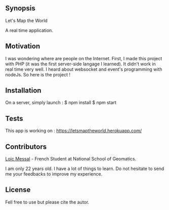 ## Synopsis

Let's Map the World

A real time application. 


## Motivation

I was wondering where are people on the Internet. First, I made this project with PHP (it was the first server-side langage I learned). It didn't work in real time very well. I heard about websocket and event's programming with nodeJs. So here is the project ! 

## Installation

On a server, simply launch : 
    $ npm install 
    $ npm start

## Tests
This app is working on : https://letsmaptheworld.herokuapp.com/

## Contributors

[Loic Messal](https://fr.linkedin.com/in/loicmessal "Profil LinkedIn") - French Student at National School of Geomatics.


I am only 22 years old. I have a lot of things to learn. Do not hesitate to send me your feedbacks to improve my experience.

## License

Fell free to use but please cite the autor.
